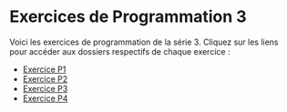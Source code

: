# Exercices de Programmation 3

Voici les exercices de programmation de la série 3. Cliquez sur les liens pour accéder aux dossiers respectifs de chaque exercice :

- [Exercice P1](./p1)
- [Exercice P2](./p2)
- [Exercice P3](./p3)
- [Exercice P4](./p4)